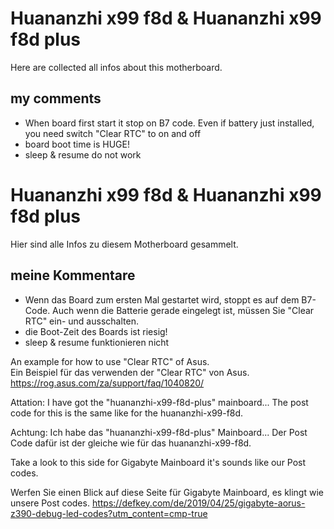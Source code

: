 # Huananzhi x99 f8d & Huananzhi x99 f8d plus  

Here are collected all infos about this motherboard. 

## my comments

- When board first start it stop on B7 code. Even if battery just installed, you need switch "Clear RTC" to on and off
- board boot time is HUGE!
- sleep & resume do not work



# Huananzhi x99 f8d & Huananzhi x99 f8d plus  
Hier sind alle Infos zu diesem Motherboard gesammelt. 

## meine Kommentare
- Wenn das Board zum ersten Mal gestartet wird, stoppt es auf dem B7-Code. Auch wenn die Batterie gerade eingelegt ist, müssen Sie "Clear RTC" ein- und ausschalten. 
- die Boot-Zeit des Boards ist riesig!
- sleep & resume funktionieren nicht


An example for how to use "Clear RTC" of Asus.  
Ein Beispiel für das verwenden der "Clear RTC" von Asus.  
https://rog.asus.com/za/support/faq/1040820/
 

Attation: I have got the "huananzhi-x99-f8d-plus" mainboard... 
The post code for this is the same like for the huananzhi-x99-f8d.  

Achtung: Ich habe das "huananzhi-x99-f8d-plus" Mainboard... 
Der Post Code dafür ist der gleiche wie für das huananzhi-x99-f8d.



Take a look to this side for Gigabyte Mainboard it's sounds like our Post codes. 

Werfen Sie einen Blick auf diese Seite für Gigabyte Mainboard, es klingt wie unsere Post codes.
https://defkey.com/de/2019/04/25/gigabyte-aorus-z390-debug-led-codes?utm_content=cmp-true
